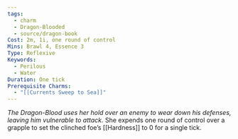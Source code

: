 ```yaml
---
tags:
  - charm
  - Dragon-Blooded
  - source/dragon-book
Cost: 2m, 1i, one round of control
Mins: Brawl 4, Essence 3
Type: Reflexive
Keywords:
  - Perilous
  - Water
Duration: One tick
Prerequisite Charms:
  - "[[Currents Sweep to Sea]]"
---
```

*The Dragon-Blood uses her hold over an enemy to wear down his defenses, leaving him vulnerable to attack.*
She expends one round of control over a grapple to set the clinched foe’s [[Hardness]] to 0 for a single tick.